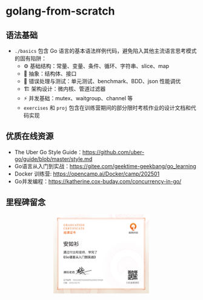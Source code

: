 # golang-from-scratch

## 语法基础

- `./basics` 包含 Go 语言的基本语法样例代码，避免陷入其他主流语言思考模式的固有陷阱：
    - ⚙️ 基础结构：常量、变量、条件、循环、字符串、slice、map
    - 🌆 抽象：结构体、接口
    - 🤕 错误处理与测试：单元测试、benchmark、BDD、json 性能调优
    - 🏗️ 架构设计：微内核、管道过滤器
    - ⚡️ 并发基础：mutex、waitgroup、channel 等
    - `exercises` 和 `proj` 包含在训练营期间的部分限时考核作业的设计文档和代码实现

## 优质在线资源

- The Uber Go Style Guide：https://github.com/uber-go/guide/blob/master/style.md
- Go语言从入门到实战：https://gitee.com/geektime-geekbang/go_learning
- Docker 训练营: https://opencamp.ai/Docker/camp/202501
- Go并发编程：https://katherine.cox-buday.com/concurrency-in-go/

## 里程碑留念

<div align="center">
<img src="./docs/assets/imgs/Go语言从入门到实战结课证书.png" style="width:50%;"/>
</div>
